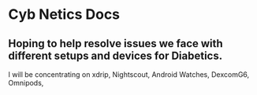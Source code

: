 # Cyb Netics Docs

## Hoping to help resolve issues we face with different setups and devices for Diabetics.
I will be concentrating on xdrip, Nightscout, Android Watches, DexcomG6, Omnipods, 

